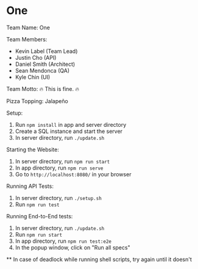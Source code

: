# One

Team Name: One

Team Members:
 - Kevin Label (Team Lead)
 - Justin Cho (API)
 - Daniel Smith (Architect)
 - Sean Mendonca (QA)
 - Kyle Chin (UI)

Team Motto: :fire: This is fine. :fire:

Pizza Topping: Jalapeño

Setup:
1. Run `npm install` in app and server directory
2. Create a SQL instance and start the server
3. In server directory, run `./update.sh`

Starting the Website:
1. In server directory, run `npm run start`
2. In app directory, run `npm run serve`
3. Go to `http://localhost:8080/` in your browser

Running API Tests:
1. In server directory, run `./setup.sh`
2. Run `npm run test`

Running End-to-End tests:
1. In server directory, run `./update.sh`
2. Run `npm run start`
3. In app directory, run `npm run test:e2e`
4. In the popup window, click on "Run all specs"

** In case of deadlock while running shell scripts, try again until it doesn't